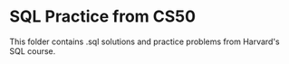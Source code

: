 # SQL Practice from CS50  
This folder contains .sql solutions and practice problems from Harvard's SQL course.
